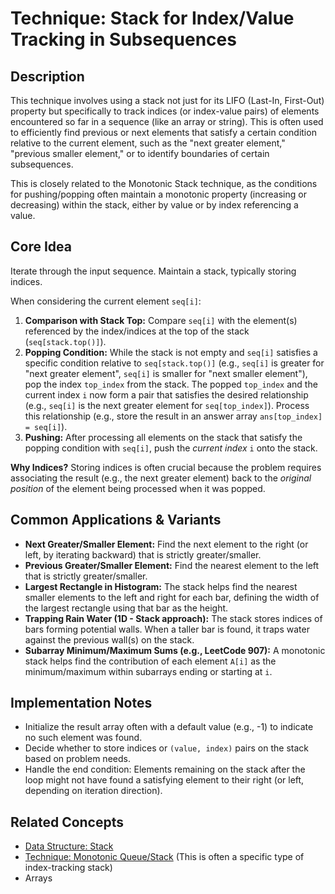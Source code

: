 # Technique: Stack for Index/Value Tracking in Subsequences

## Description

This technique involves using a stack not just for its LIFO (Last-In, First-Out) property but specifically to track indices (or index-value pairs) of elements encountered so far in a sequence (like an array or string). This is often used to efficiently find previous or next elements that satisfy a certain condition relative to the current element, such as the "next greater element," "previous smaller element," or to identify boundaries of certain subsequences.

This is closely related to the Monotonic Stack technique, as the conditions for pushing/popping often maintain a monotonic property (increasing or decreasing) within the stack, either by value or by index referencing a value.

## Core Idea

Iterate through the input sequence. Maintain a stack, typically storing indices.

When considering the current element `seq[i]`:

1.  **Comparison with Stack Top:** Compare `seq[i]` with the element(s) referenced by the index/indices at the top of the stack (`seq[stack.top()]`).
2.  **Popping Condition:** While the stack is not empty and `seq[i]` satisfies a specific condition relative to `seq[stack.top()]` (e.g., `seq[i]` is greater for "next greater element", `seq[i]` is smaller for "next smaller element"), pop the index `top_index` from the stack. The popped `top_index` and the current index `i` now form a pair that satisfies the desired relationship (e.g., `seq[i]` is the next greater element for `seq[top_index]`). Process this relationship (e.g., store the result in an answer array `ans[top_index] = seq[i]`).
3.  **Pushing:** After processing all elements on the stack that satisfy the popping condition with `seq[i]`, push the *current index* `i` onto the stack.

**Why Indices?** Storing indices is often crucial because the problem requires associating the result (e.g., the next greater element) back to the *original position* of the element being processed when it was popped.

## Common Applications & Variants

*   **Next Greater/Smaller Element:** Find the next element to the right (or left, by iterating backward) that is strictly greater/smaller.
*   **Previous Greater/Smaller Element:** Find the nearest element to the left that is strictly greater/smaller.
*   **Largest Rectangle in Histogram:** The stack helps find the nearest smaller elements to the left and right for each bar, defining the width of the largest rectangle using that bar as the height.
*   **Trapping Rain Water (1D - Stack approach):** The stack stores indices of bars forming potential walls. When a taller bar is found, it traps water against the previous wall(s) on the stack.
*   **Subarray Minimum/Maximum Sums (e.g., LeetCode 907):** A monotonic stack helps find the contribution of each element `A[i]` as the minimum/maximum within subarrays ending or starting at `i`.

## Implementation Notes

*   Initialize the result array often with a default value (e.g., -1) to indicate no such element was found.
*   Decide whether to store indices or `(value, index)` pairs on the stack based on problem needs.
*   Handle the end condition: Elements remaining on the stack after the loop might not have found a satisfying element to their right (or left, depending on iteration direction).

## Related Concepts

*   [Data Structure: Stack](../../data_structures/stack.md)
*   [Technique: Monotonic Queue/Stack](../monotonic_queue.md) (This is often a specific type of index-tracking stack)
*   Arrays 